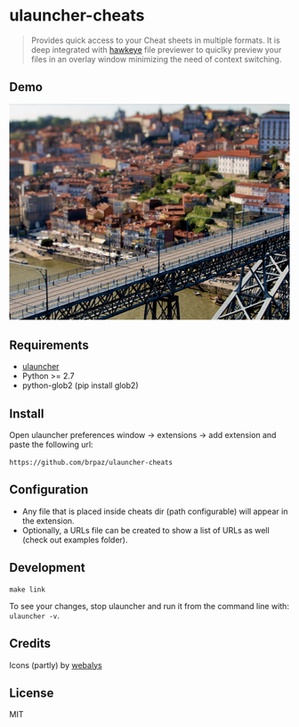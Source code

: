 # ulauncher-cheats

> Provides quick access to your Cheat sheets in multiple formats. It is deep integrated with [hawkeye](https://github.com/brpaz/hawkeye) file previewer to quiclky preview your files in an overlay window minimizing the need of context switching.

## Demo

![demo](demo.gif)

## Requirements

* [ulauncher](https://ulauncher.io/)
* Python >= 2.7
* python-glob2 (pip install glob2)

## Install

Open ulauncher preferences window -> extensions -> add extension and paste the following url:

```https://github.com/brpaz/ulauncher-cheats```

## Configuration
* Any file that is placed inside cheats dir (path configurable) will appear in the extension.
* Optionally, a URLs file can be created to show a list of URLs as well (check out examples folder).

## Development

```
make link
```

To see your changes, stop ulauncher and run it from the command line with: ```ulauncher -v```.

## Credits
Icons (partly) by [webalys](https://www.iconfinder.com/webalys)

## License

MIT

